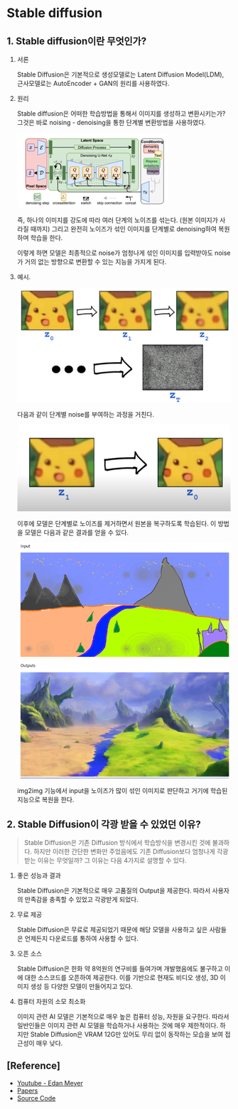 # Stable diffusion



## 1. Stable diffusion이란 무엇인가?



1. 서론

   Stable Diffusion은 기본적으로 생성모델로는 Latent Diffusion Model(LDM), 근사모델로는 AutoEncoder + GAN의 원리를 사용하였다.



2. 원리

   Stable diffusion은 어떠한 학습방법을 통해서 이미지를 생성하고 변환시키는가? 그것은 바로 noising - denoising을 통한 단계별 변환방법을 사용하였다.

   ![image-20221014095851844](Stable_diffusion_paper_analysis.assets/image-20221014095851844.png)

   즉, 하나의 이미지를 강도에 따라 여러 단계의 노이즈를 섞는다. (원본 이미지가 사라질 때까지) 그리고 완전히 노이즈가 섞인 이미지를 단계별로 denoising하여 복원하며 학습을 한다. 

   이렇게 하면 모델은 최종적으로 noise가 엄청나게 섞인 이미지를 입력받아도 noise가 거의 없는 방향으로 변환할 수 있는 지능을 가지게 된다.



3. 예시.

   ![image-20221014100216021](Stable_diffusion_paper_analysis.assets/image-20221014100216021.png)

   다음과 같이 단계별 noise를 부여하는 과정을 거친다.

   ![image-20221014100243651](Stable_diffusion_paper_analysis.assets/image-20221014100243651.png)

   이후에 모델은 단계별로 노이즈를 제거하면서 원본을 복구하도록 학습된다. 이 방법을 모델은 다음과 같은 결과를 얻을 수 있다.

   ![image-20221014100338204](Stable_diffusion_paper_analysis.assets/image-20221014100338204.png)

   img2img 기능에서 input을 노이즈가 많이 섞인 이미지로 판단하고 거기에 학습된 지능으로 복원을 한다.



## 2. Stable Diffusion이 각광 받을 수 있었던 이유?

> Stable Diffusion은 기존 Diffusion 방식에서 학습방식을 변경시킨 것에 불과하다. 하지만 이러한 간단한 변화만 주었음에도 기존 Diffusion보다 엄청나게 각광받는 이유는 무엇일까? 그 이유는 다음 4가지로 설명할 수 있다.

1. 좋은 성능과 결과

   Stable Diffusion은 기본적으로 매우 고품질의 Output을 제공한다. 따라서 사용자의 만족감을 충족할 수 있었고 각광받게 되었다.

2. 무료 제공

   Stable Diffusion은 무료로 제공되었기 때문에 해당 모델을 사용하고 싶은 사람들은 언제든지 다운로드를 통하여 사용할 수 있다.

3. 오픈 소스

   Stable Diffusion은 한화 약 8억원의 연구비를 들여가며 개발했음에도 불구하고 이에 대한 소스코드를 오픈하여 제공한다. 이를 기반으로 현재도 비디오 생성, 3D 이미지 생성 등 다양한 모델이 만들어지고 있다.

4. 컴퓨터 자원의 소모 최소화

   이미지 관련 AI 모델은 기본적으로 매우 높은 컴퓨터 성능, 자원을 요구한다. 따라서 일반인들은 이미지 관련 AI 모델을 학습하거나 사용하는 것에 매우 제한적이다. 하지만 Stable Diffusion은 VRAM 12G만 있어도 무리 없이 동작하는 모습을 보여 접근성이 매우 낮다.



## [Reference]

- [Youtube - Edan Meyer](https://www.youtube.com/watch?v=ltLNYA3lWAQ&t=448s)
- [Papers](https://arxiv.org/pdf/2112.10752.pdf)
- [Source Code](https://github.com/CompVis/stable-diffusion)